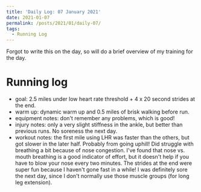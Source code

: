 ```yaml
---
title: 'Daily Log: 07 January 2021'
date: 2021-01-07
permalink: /posts/2021/01/daily-07/
tags:
  - Running Log
---
```


Forgot to write this on the day, so will do a brief overview of my training for the day.

# Running log
- goal: 2.5 miles under low heart rate threshold + 4 x 20 second strides at the end.
- warm up: dynamic warm up and 0.5 miles of brisk walking before run.
- equipment notes: don't remember any problems, which is good!
- injury notes: only a very slight stiffness in the ankle, but better than previous runs. No soreness the next day.
- workout notes: the first mile using LHR was faster than the others, but got slower in the later half. Probably from going uphill! Did struggle with breathing a bit because of nose congestion. I've found that nose vs. mouth breathing is a good indicator of effort, but it doesn't help if you have to blow your nose every two minutes. The strides at the end were super fun because I haven't gone fast in a while! I was definitely sore the next day, since I don't normally use those muscle groups (for long leg extension).
